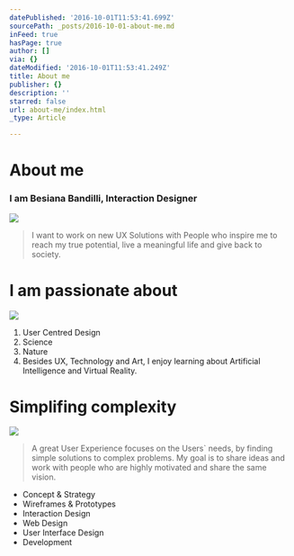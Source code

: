 ```yaml
---
datePublished: '2016-10-01T11:53:41.699Z'
sourcePath: _posts/2016-10-01-about-me.md
inFeed: true
hasPage: true
author: []
via: {}
dateModified: '2016-10-01T11:53:41.249Z'
title: About me
publisher: {}
description: ''
starred: false
url: about-me/index.html
_type: Article

---
```

# About me

### I am Besiana Bandilli, Interaction Designer
![](https://the-grid-user-content.s3-us-west-2.amazonaws.com/c35c8014-b63e-4f07-a07a-7642169d8357.gif)

> I want to work on new UX Solutions with People who inspire me to reach my true potential, live a meaningful life and give back to society. 

# I am passionate about
![](https://the-grid-user-content.s3-us-west-2.amazonaws.com/e21c9f4d-271f-46d3-94bc-817dba846222.gif)

1. User Centred Design
2. Science
3. Nature
4. Besides UX, Technology and Art, I enjoy learning about Artificial Intelligence and Virtual Reality.

# Simplifing complexity
![](https://the-grid-user-content.s3-us-west-2.amazonaws.com/a71b4f18-c649-457e-8615-05342a8faafb.gif)

> A great User Experience focuses on the Users&grave; needs, by finding simple solutions to complex problems. My goal is to share ideas and work with people who are highly motivated and share the same vision.

* Concept & Strategy
* Wireframes & Prototypes
* Interaction Design
* Web Design
* User Interface Design
* Development